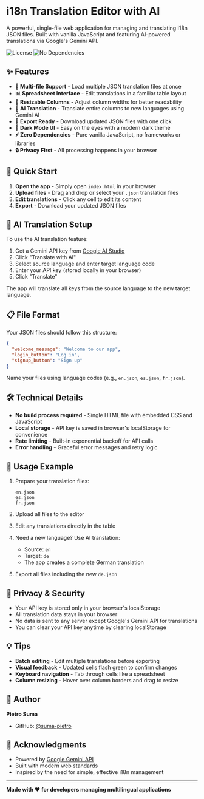 # i18n Translation Editor with AI

A powerful, single-file web application for managing and translating i18n JSON files. Built with vanilla JavaScript and featuring AI-powered translations via Google's Gemini API.

![License](https://img.shields.io/badge/license-MIT-blue.svg)
![No Dependencies](https://img.shields.io/badge/dependencies-none-green.svg)

## ✨ Features

- **📁 Multi-file Support** - Load multiple JSON translation files at once
- **📊 Spreadsheet Interface** - Edit translations in a familiar table layout
- **🔄 Resizable Columns** - Adjust column widths for better readability
- **🤖 AI Translation** - Translate entire columns to new languages using Gemini AI
- **💾 Export Ready** - Download updated JSON files with one click
- **🎨 Dark Mode UI** - Easy on the eyes with a modern dark theme
- **⚡ Zero Dependencies** - Pure vanilla JavaScript, no frameworks or libraries
- **🔒 Privacy First** - All processing happens in your browser

## 🚀 Quick Start

1. **Open the app** - Simply open `index.html` in your browser
2. **Upload files** - Drag and drop or select your `.json` translation files
3. **Edit translations** - Click any cell to edit its content
4. **Export** - Download your updated JSON files

## 🤖 AI Translation Setup

To use the AI translation feature:

1. Get a Gemini API key from [Google AI Studio](https://makersuite.google.com/app/apikey)
2. Click "Translate with AI"
3. Select source language and enter target language code
4. Enter your API key (stored locally in your browser)
5. Click "Translate"

The app will translate all keys from the source language to the new target language.

## 📋 File Format

Your JSON files should follow this structure:

```json
{
  "welcome_message": "Welcome to our app",
  "login_button": "Log in",
  "signup_button": "Sign up"
}
```

Name your files using language codes (e.g., `en.json`, `es.json`, `fr.json`).

## 🛠️ Technical Details

- **No build process required** - Single HTML file with embedded CSS and JavaScript
- **Local storage** - API key is saved in browser's localStorage for convenience
- **Rate limiting** - Built-in exponential backoff for API calls
- **Error handling** - Graceful error messages and retry logic

## 📝 Usage Example

1. Prepare your translation files:
   ```
   en.json
   es.json
   fr.json
   ```

2. Upload all files to the editor

3. Edit any translations directly in the table

4. Need a new language? Use AI translation:
   - Source: `en`
   - Target: `de`
   - The app creates a complete German translation

5. Export all files including the new `de.json`

## 🔐 Privacy & Security

- Your API key is stored only in your browser's localStorage
- All translation data stays in your browser
- No data is sent to any server except Google's Gemini API for translations
- You can clear your API key anytime by clearing localStorage

## 💡 Tips

- **Batch editing** - Edit multiple translations before exporting
- **Visual feedback** - Updated cells flash green to confirm changes
- **Keyboard navigation** - Tab through cells like a spreadsheet
- **Column resizing** - Hover over column borders and drag to resize

## 👤 Author

**Pietro Suma**

- GitHub: [@suma-pietro](https://github.com/suma-pietro)

## 🙏 Acknowledgments

- Powered by [Google Gemini API](https://ai.google.dev/)
- Built with modern web standards
- Inspired by the need for simple, effective i18n management

---

**Made with ❤️ for developers managing multilingual applications**
